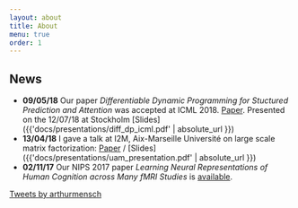 ```yaml
---
layout: about
title: About
menu: true
order: 1
---
```


## News
- **09/05/18** Our paper *Differentiable Dynamic Programming for Stuctured Prediction and Attention* was accepted at ICML 2018. [Paper](https://arxiv.org/abs/1802.03676). Presented on the 12/07/18 at Stockholm [Slides]({{'docs/presentations/diff_dp_icml.pdf' | absolute_url }})
- **13/04/18** I gave a talk at I2M, Aix-Marseille Université on large scale matrix factorization: [Paper](https://hal.archives-ouvertes.fr/hal-01431618) / [Slides]({{'docs/presentations/uam_presentation.pdf' | absolute_url }})
- **02/11/17** Our NIPS 2017 paper *Learning Neural Representations of Human Cognition across Many fMRI Studies* is [available](https://hal.archives-ouvertes.fr/hal-01626823v2).

<a class="twitter-timeline" data-lang="en" data-width="500" data-tweet-limit="3" data-dnt="true" href="https://twitter.com/arthurmensch">Tweets by arthurmensch</a> <script async src="//platform.twitter.com/widgets.js" charset="utf-8"></script>
